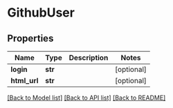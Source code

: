 # GithubUser

## Properties
Name | Type | Description | Notes
------------ | ------------- | ------------- | -------------
**login** | **str** |  | [optional] 
**html_url** | **str** |  | [optional] 

[[Back to Model list]](../README.md#documentation-for-models) [[Back to API list]](../README.md#documentation-for-api-endpoints) [[Back to README]](../README.md)

